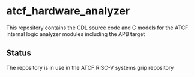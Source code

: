 # atcf_hardware_analyzer

This repository contains the CDL source code and C models for the
ATCF internal logic analyzer modules including the APB target

## Status

The repository is in use in the ATCF RISC-V systems grip repository

